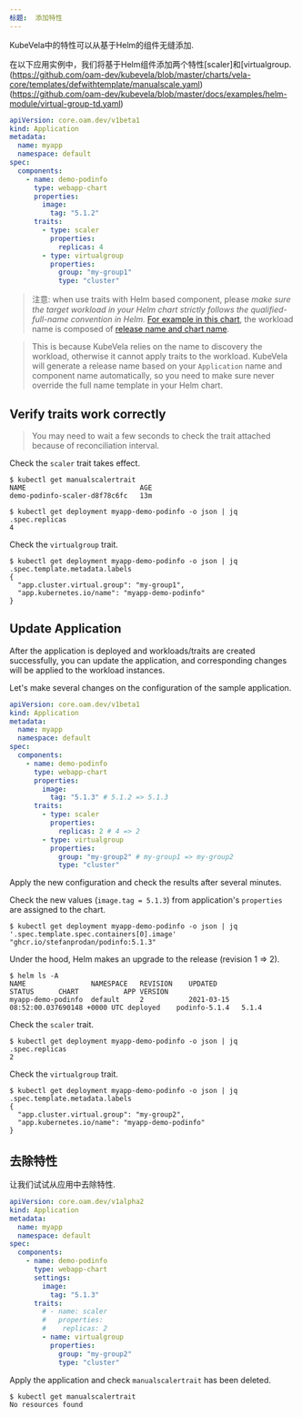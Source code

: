 ```yaml
---
标题:  添加特性
---
```


KubeVela中的特性可以从基于Helm的组件无缝添加.

在以下应用实例中，我们将基于Helm组件添加两个特性[scaler]和[virtualgroup.
(https://github.com/oam-dev/kubevela/blob/master/charts/vela-core/templates/defwithtemplate/manualscale.yaml)
(https://github.com/oam-dev/kubevela/blob/master/docs/examples/helm-module/virtual-group-td.yaml)

```yaml
apiVersion: core.oam.dev/v1beta1
kind: Application
metadata:
  name: myapp
  namespace: default
spec:
  components:
    - name: demo-podinfo 
      type: webapp-chart
      properties: 
        image:
          tag: "5.1.2"
      traits:
        - type: scaler
          properties:
            replicas: 4
        - type: virtualgroup
          properties:
            group: "my-group1"
            type: "cluster"
```

> 注意: when use traits with Helm based component, please *make sure the target workload in your Helm chart strictly follows the qualified-full-name convention in Helm.* [For example in this chart](https://github.com/captainroy-hy/podinfo/blob/c2b9603036f1f033ec2534ca0edee8eff8f5b335/charts/podinfo/templates/deployment.yaml#L4), the workload name is composed of [release name and chart name](https://github.com/captainroy-hy/podinfo/blob/c2b9603036f1f033ec2534ca0edee8eff8f5b335/charts/podinfo/templates/_helpers.tpl#L13).

> This is because KubeVela relies on the name to discovery the workload, otherwise it cannot apply traits to the workload. KubeVela will generate a release name based on your `Application` name and component name automatically, so you need to make sure never override the full name template in your Helm chart.

## Verify traits work correctly

> You may need to wait a few seconds to check the trait attached because of reconciliation interval.

Check the `scaler` trait takes effect.
```shell
$ kubectl get manualscalertrait
NAME                            AGE
demo-podinfo-scaler-d8f78c6fc   13m
```
```shell
$ kubectl get deployment myapp-demo-podinfo -o json | jq .spec.replicas
4
```

Check the `virtualgroup` trait.
```shell
$ kubectl get deployment myapp-demo-podinfo -o json | jq .spec.template.metadata.labels
{
  "app.cluster.virtual.group": "my-group1",
  "app.kubernetes.io/name": "myapp-demo-podinfo"
}
```

## Update Application

After the application is deployed and workloads/traits are created successfully,
you can update the application, and corresponding changes will be applied to the
workload instances.

Let's make several changes on the configuration of the sample application.

```yaml
apiVersion: core.oam.dev/v1beta1
kind: Application
metadata:
  name: myapp
  namespace: default
spec:
  components:
    - name: demo-podinfo 
      type: webapp-chart
      properties: 
        image:
          tag: "5.1.3" # 5.1.2 => 5.1.3 
      traits:
        - type: scaler
          properties:
            replicas: 2 # 4 => 2
        - type: virtualgroup
          properties:
            group: "my-group2" # my-group1 => my-group2
            type: "cluster"
```

Apply the new configuration and check the results after several minutes.

Check the new values (`image.tag = 5.1.3`) from application's `properties` are assigned to the chart.
```shell
$ kubectl get deployment myapp-demo-podinfo -o json | jq '.spec.template.spec.containers[0].image'
"ghcr.io/stefanprodan/podinfo:5.1.3"
```
Under the hood, Helm makes an upgrade to the release (revision 1 => 2).
```shell
$ helm ls -A
NAME              	NAMESPACE	REVISION	UPDATED                                	STATUS  	CHART        	APP VERSION
myapp-demo-podinfo	default  	2       	2021-03-15 08:52:00.037690148 +0000 UTC	deployed	podinfo-5.1.4	5.1.4
```

Check the `scaler` trait.
```shell
$ kubectl get deployment myapp-demo-podinfo -o json | jq .spec.replicas
2
```

Check the `virtualgroup` trait.
```shell
$ kubectl get deployment myapp-demo-podinfo -o json | jq .spec.template.metadata.labels
{
  "app.cluster.virtual.group": "my-group2",
  "app.kubernetes.io/name": "myapp-demo-podinfo"
}
```

## 去除特性

让我们试试从应用中去除特性.

```yaml
apiVersion: core.oam.dev/v1alpha2
kind: Application
metadata:
  name: myapp
  namespace: default
spec:
  components:
    - name: demo-podinfo 
      type: webapp-chart 
      settings: 
        image:
          tag: "5.1.3"
      traits:
        # - name: scaler
        #   properties:
        #    replicas: 2 
        - name: virtualgroup
          properties:
            group: "my-group2"
            type: "cluster"
```

Apply the application and check `manualscalertrait` has been deleted.
```shell
$ kubectl get manualscalertrait
No resources found
```

